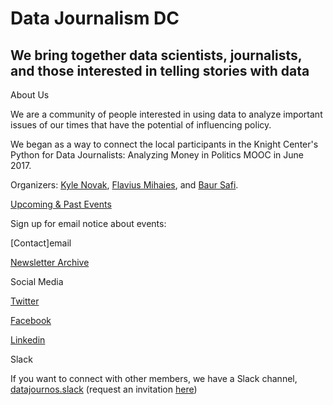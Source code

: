 # Data Journalism DC

## We bring together data scientists, journalists, and those interested in telling stories with data 

About Us 

We are a community of people interested in using data to analyze important issues of our times that have the potential of influencing policy.  

We began as a way to connect the local participants in the Knight Center's Python for Data Journalists: Analyzing Money in Politics MOOC in June 2017. 

Organizers: [Kyle Novak](https://www.linkedin.com/in/kylenovak29/), [Flavius Mihaies](https://www.linkedin.com/in/flaviusoxford/), and [Baur Safi](https://www.linkedin.com/in/baursafi/).

[Upcoming & Past Events](https://www.meetup.com/data-journalism/events/past/)

Sign up for email notice about events: 

[Contact]email 

[Newsletter Archive](https://datajournalism.substack.com)

Social Media 

[Twitter](https://twitter.com/DJDCcommunity)

[Facebook](https://www.facebook.com/datajournos) 

[Linkedin](https://www.linkedin.com/company/65743228)

Slack 

If you want to connect with other members, we have a Slack channel, [datajournos.slack](https://datajournos.slack.com/) (request an invitation [here](https://goo.gl/forms/HRBTLccwcRiW96DM2))

